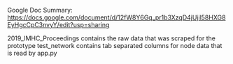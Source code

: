 Google Doc Summary: https://docs.google.com/document/d/12fW8Y6Gq_pr1b3XzqD4jUjil58HXG8EyHgcCpC3nvyY/edit?usp=sharing

2019_IMHC_Proceedings contains the raw data that was scraped for the prototype
test_network contains tab separated columns for node data that is read by app.py
